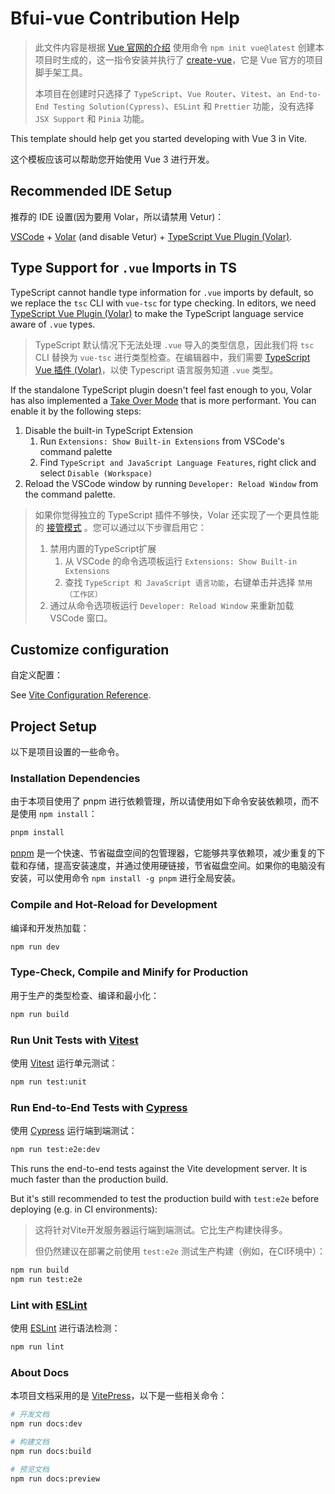 # Bfui-vue Contribution Help

> 此文件内容是根据 [Vue 官网的介绍](https://cn.vuejs.org/guide/quick-start.html#creating-a-vue-application) 使用命令 `npm init vue@latest` 创建本项目时生成的，这一指令安装并执行了 [create-vue](https://github.com/vuejs/create-vue)，它是 Vue 官方的项目脚手架工具。
>
> 本项目在创建时只选择了 `TypeScript`、`Vue Router`、`Vitest`、`an End-to-End Testing Solution(Cypress)`、`ESLint` 和 `Prettier` 功能，没有选择 `JSX Support` 和 `Pinia` 功能。

This template should help get you started developing with Vue 3 in Vite.

这个模板应该可以帮助您开始使用 Vue 3 进行开发。

## Recommended IDE Setup

推荐的 IDE 设置(因为要用 Volar，所以请禁用 Vetur)：

[VSCode](https://code.visualstudio.com/) + [Volar](https://marketplace.visualstudio.com/items?itemName=Vue.volar) (and disable Vetur) + [TypeScript Vue Plugin (Volar)](https://marketplace.visualstudio.com/items?itemName=Vue.vscode-typescript-vue-plugin).

## Type Support for `.vue` Imports in TS

TypeScript cannot handle type information for `.vue` imports by default, so we replace the `tsc` CLI with `vue-tsc` for type checking. In editors, we need [TypeScript Vue Plugin (Volar)](https://marketplace.visualstudio.com/items?itemName=Vue.vscode-typescript-vue-plugin) to make the TypeScript language service aware of `.vue` types.

> TypeScript 默认情况下无法处理 `.vue` 导入的类型信息，因此我们将 `tsc` CLI 替换为 `vue-tsc` 进行类型检查。在编辑器中，我们需要 [TypeScript Vue 插件 (Volar)](https://marketplace.visualstudio.com/items?itemName=Vue.vscode-typescript-vue-plugin)，以使 Typescript 语言服务知道 `.vue` 类型。

If the standalone TypeScript plugin doesn't feel fast enough to you, Volar has also implemented a [Take Over Mode](https://github.com/johnsoncodehk/volar/discussions/471#discussioncomment-1361669) that is more performant. You can enable it by the following steps:

1. Disable the built-in TypeScript Extension
    1) Run `Extensions: Show Built-in Extensions` from VSCode's command palette
    2) Find `TypeScript and JavaScript Language Features`, right click and select `Disable (Workspace)`
2. Reload the VSCode window by running `Developer: Reload Window` from the command palette.

> 如果你觉得独立的 TypeScript 插件不够快，Volar 还实现了一个更具性能的 [接管模式](https://github.com/johnsoncodehk/volar/discussions/471#discussioncomment-1361669) 。您可以通过以下步骤启用它：
>
> 1. 禁用内置的TypeScript扩展
>    1) 从 VSCode 的命令选项板运行 `Extensions: Show Built-in Extensions`
>    2) 查找 `TypeScript 和 JavaScript 语言功能`，右键单击并选择 `禁用（工作区）`
> 2. 通过从命令选项板运行 `Developer: Reload Window` 来重新加载 VSCode 窗口。

## Customize configuration

自定义配置：

See [Vite Configuration Reference](https://vitejs.dev/config/).

## Project Setup

以下是项目设置的一些命令。

### Installation Dependencies

由于本项目使用了 pnpm 进行依赖管理，所以请使用如下命令安装依赖项，而不是使用 `npm install`：

```sh
pnpm install
```

[pnpm](https://www.pnpm.cn/) 是一个快速、节省磁盘空间的包管理器，它能够共享依赖项，减少重复的下载和存储，提高安装速度，并通过使用硬链接，节省磁盘空间。如果你的电脑没有安装，可以使用命令 `npm install -g pnpm` 进行全局安装。

### Compile and Hot-Reload for Development

编译和开发热加载：

```sh
npm run dev
```

### Type-Check, Compile and Minify for Production

用于生产的类型检查、编译和最小化：

```sh
npm run build
```

### Run Unit Tests with [Vitest](https://vitest.dev/)

使用 [Vitest](https://vitest.dev/) 运行单元测试：

```sh
npm run test:unit
```

### Run End-to-End Tests with [Cypress](https://www.cypress.io/)

使用 [Cypress](https://www.cypress.io/) 运行端到端测试：

```sh
npm run test:e2e:dev
```

This runs the end-to-end tests against the Vite development server.
It is much faster than the production build.

But it's still recommended to test the production build with `test:e2e` before deploying (e.g. in CI environments):

> 这将针对Vite开发服务器运行端到端测试。它比生产构建快得多。
>
> 但仍然建议在部署之前使用 `test:e2e` 测试生产构建（例如，在CI环境中）：

```sh
npm run build
npm run test:e2e
```

### Lint with [ESLint](https://eslint.org/)

使用 [ESLint](https://eslint.org/) 进行语法检测：

```sh
npm run lint
```

### About Docs

本项目文档采用的是 [VitePress](https://vitepress.dev/)，以下是一些相关命令：

```sh
# 开发文档
npm run docs:dev

# 构建文档
npm run docs:build

# 预览文档
npm run docs:preview
```

